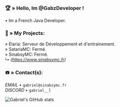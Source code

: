 ### 🏆​ » Hello, Im @GabzDeveloper !

• Im a French Java Developer.

### 📍​ » My Projects:

» Elaria: Serveur de Développement et d'entrainement.  
» SatariaMC: Fermé.  
» SinabsyMC: Fermé.  
  ↳ *(https://www.sinabsymc.fr)*

### ☎️​ » Contact(s):

*EMAIL* • `gabriel@sinabsymc.fr`  
*DISCORD* • `gabriel__l`

![Gabriel's GitHub stats](https://github-readme-stats.vercel.app/api?username=GabzDeveloper&show_icons=true&theme=radical)
